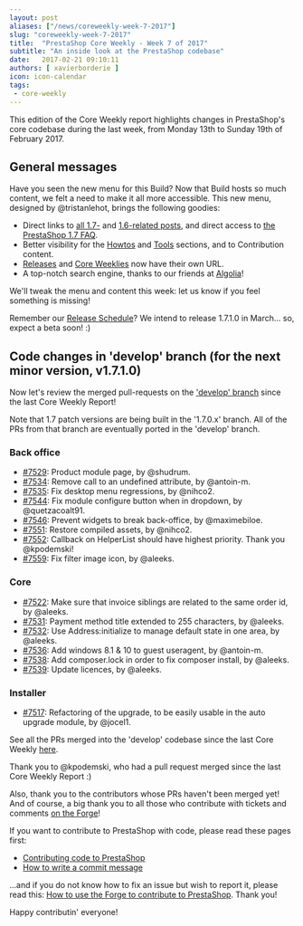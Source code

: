 ```yaml
---
layout: post
aliases: ["/news/coreweekly-week-7-2017"]
slug: "coreweekly-week-7-2017"
title:  "PrestaShop Core Weekly - Week 7 of 2017"
subtitle: "An inside look at the PrestaShop codebase"
date:   2017-02-21 09:10:11
authors: [ xavierborderie ]
icon: icon-calendar
tags:
 - core-weekly
---
```


This edition of the Core Weekly report highlights changes in PrestaShop's core codebase during the last week, from Monday 13th to Sunday 19th of February 2017.


## General messages

Have you seen the new menu for this Build? Now that Build hosts so much content, we felt a need to make it all more accessible. This new menu, designed by @tristanlehot, brings the following goodies:

* Direct links to [all 1.7-](http://build.prestashop.com/tag/1.7/) and [1.6-related posts](http://build.prestashop.com/tag/1.6/), and direct access to [the PrestaShop 1.7 FAQ](http://build.prestashop.com/news/prestashop-1-7-faq/).
* Better visibility for the [Howtos](http://build.prestashop.com/how-tos/) and [Tools](http://build.prestashop.com/tools/) sections, and to Contribution content.
* [Releases](http://build.prestashop.com/tag/releases/) and [Core Weeklies](http://build.prestashop.com/tag/core-weekly/) now have their own URL.
* A top-notch search engine, thanks to our friends at [Algolia](https://www.algolia.com/)!

We'll tweak the menu and content this week: let us know if you feel something is missing!

Remember our [Release Schedule](http://build.prestashop.com/news/announcing-our-2017-release-schedule/)? We intend to release 1.7.1.0 in March... so, expect a beta soon! :)


## Code changes in 'develop' branch (for the next minor version, v1.7.1.0)

Now let's review the merged pull-requests on the ['develop' branch](https://github.com/PrestaShop/PrestaShop/tree/develop) since the last Core Weekly Report!

Note that 1.7 patch versions are being built in the '1.7.0.x' branch. All of the PRs from that branch are eventually ported in the 'develop' branch.


### Back office

* [#7529](https://github.com/PrestaShop/PrestaShop/pull/7529): Product module page, by @shudrum.
* [#7534](https://github.com/PrestaShop/PrestaShop/pull/7534): Remove call to an undefined attribute, by @antoin-m.
* [#7535](https://github.com/PrestaShop/PrestaShop/pull/7535): Fix desktop menu regressions, by @nihco2.
* [#7544](https://github.com/PrestaShop/PrestaShop/pull/7544): Fix module configure button when in dropdown, by @quetzacoalt91.
* [#7546](https://github.com/PrestaShop/PrestaShop/pull/7546): Prevent widgets to break back-office, by @maximebiloe.
* [#7551](https://github.com/PrestaShop/PrestaShop/pull/7551): Restore compiled assets, by @nihco2.
* [#7552](https://github.com/PrestaShop/PrestaShop/pull/7552): Callback on HelperList should have highest priority. Thank you @kpodemski!
* [#7559](https://github.com/PrestaShop/PrestaShop/pull/7559): Fix filter image icon, by @aleeks.


### Core

* [#7522](https://github.com/PrestaShop/PrestaShop/pull/7522): Make sure that invoice siblings are related to the same order id, by @aleeks.
* [#7531](https://github.com/PrestaShop/PrestaShop/pull/7531): Payment method title extended to 255 characters, by @aleeks.
* [#7532](https://github.com/PrestaShop/PrestaShop/pull/7532): Use Address:initialize to manage default state in one area, by @aleeks.
* [#7536](https://github.com/PrestaShop/PrestaShop/pull/7536): Add windows 8.1 & 10 to guest useragent, by @antoin-m.
* [#7538](https://github.com/PrestaShop/PrestaShop/pull/7538): Add composer.lock in order to fix composer install, by @aleeks.
* [#7539](https://github.com/PrestaShop/PrestaShop/pull/7539): Update licences, by @aleeks.


### Installer

* [#7517](https://github.com/PrestaShop/PrestaShop/pull/7517): Refactoring of the upgrade, to be easily usable in the auto upgrade module, by @jocel1.


See all the PRs merged into the 'develop' codebase since the last Core Weekly [here](https://github.com/PrestaShop/PrestaShop/pulls?utf8=%E2%9C%93&q=is%3Apr%20merged%3A2017-02-13..2017-02-19%20is%3Aclosed%20base%3Adevelop).


Thank you to @kpodemski, who had a pull request merged since the last Core Weekly Report :)

Also, thank you to the contributors whose PRs haven't been merged yet! And of course, a big thank you to all those who contribute with tickets and comments [on the Forge](http://forge.prestashop.com/secure/CreateIssue%21default.jspa?selectedProjectId=11322&issuetype=1)!

If you want to contribute to PrestaShop with code, please read these pages first:

 * [Contributing code to PrestaShop](http://doc.prestashop.com/display/PS16/Contributing+code+to+PrestaShop)
 * [How to write a commit message](http://doc.prestashop.com/display/PS16/How+to+write+a+commit+message)

...and if you do not know how to fix an issue but wish to report it, please read this: [How to use the Forge to contribute to PrestaShop](http://doc.prestashop.com/display/PS16/How+to+use+the+Forge+to+contribute+to+PrestaShop). Thank you!

Happy contributin' everyone!

